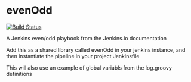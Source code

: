 # evenOdd
[![Build Status](http://localhost:8080/buildStatus/icon?job=LibrariesPipe)](http://localhost:8080/job/LibrariesPipe/)

A Jenkins even/odd playbook from the Jenkins.io documentation

Add this as a shared library called evenOdd in your jenkins
instance, and then instantiate the pipeline in your project Jenkinsfile

This will also use an example of global variabls from the log.groovy
definitions
